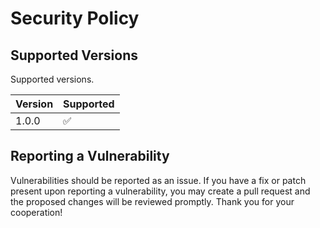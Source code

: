 # Security Policy

## Supported Versions

Supported versions.

| Version | Supported          |
|---------|--------------------|
| 1.0.0   | :white_check_mark: |

## Reporting a Vulnerability

Vulnerabilities should be reported as an issue. If you have a fix or patch present upon reporting a vulnerability, you may create a pull request and the proposed changes will be reviewed promptly. Thank you for your cooperation!
